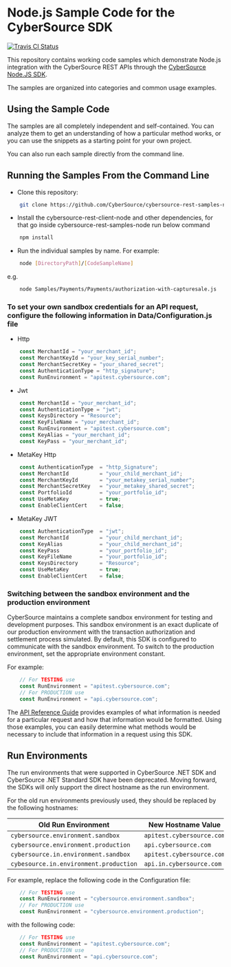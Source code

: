 # Node.js Sample Code for the CyberSource SDK

[![Travis CI Status](https://travis-ci.org/CyberSource/cybersource-rest-samples-node.svg?branch=master)](https://travis-ci.org/CyberSource/cybersource-rest-samples-node)

This repository contains working code samples which demonstrate Node.js integration with the CyberSource REST APIs through the [CyberSource Node.JS SDK](https://github.com/CyberSource/cybersource-rest-client-node).

The samples are organized into categories and common usage examples.

## Using the Sample Code

The samples are all completely independent and self-contained. You can analyze them to get an understanding of how a particular method works, or you can use the snippets as a starting point for your own project.

You can also run each sample directly from the command line.

## Running the Samples From the Command Line

* Clone this repository:

```bash
    git clone https://github.com/CyberSource/cybersource-rest-samples-node
```

* Install the cybersource-rest-client-node and other dependencies, for that go inside cybersource-rest-samples-node run below command

```bash
    npm install
```

* Run the individual samples by name. For example:

```bash
    node [DirectoryPath]/[CodeSampleName]
```

e.g.

```bash
    node Samples/Payments/Payments/authorization-with-capturesale.js
```

### To set your own sandbox credentials for an API request, configure the following information in Data/Configuration.js file

* Http

```javascript
    const MerchantId = "your_merchant_id";
    const MerchantKeyId = "your_key_serial_number";
    const MerchantSecretKey = "your_shared_secret";
    const AuthenticationType = "http_signature";
    const RunEnvironment = "apitest.cybersource.com";
```

* Jwt

```javascript
    const MerchantId = "your_merchant_id";
    const AuthenticationType = "jwt";
    const KeysDirectory = "Resource";
    const KeyFileName = "your_merchant_id";
    const RunEnvironment = "apitest.cybersource.com";
    const KeyAlias = "your_merchant_id";
    const KeyPass = "your_merchant_id";
```

* MetaKey Http

```javascript
    const AuthenticationType  = "http_Signature";
    const MerchantId          = "your_child_merchant_id";
    const MerchantKeyId       = "your_metakey_serial_number";
    const MerchantSecretKey   = "your_metakey_shared_secret";
    const PortfolioId         = "your_portfolio_id";
    const UseMetaKey          = true;
    const EnableClientCert    = false;
```

* MetaKey JWT

```javascript
    const AuthenticationType  = "jwt";
    const MerchantId          = "your_child_merchant_id";
    const KeyAlias            = "your_child_merchant_id";
    const KeyPass             = "your_portfolio_id";
    const KeyFileName         = "your_portfolio_id";
    const KeysDirectory       = "Resource";
    const UseMetaKey          = true;
    const EnableClientCert    = false;
```

### Switching between the sandbox environment and the production environment

CyberSource maintains a complete sandbox environment for testing and development purposes. This sandbox environment is an exact duplicate of our production environment with the transaction authorization and settlement process simulated. By default, this SDK is configured to communicate with the sandbox environment. To switch to the production environment, set the appropriate environment constant.

For example:

```javascript
    // For TESTING use
    const RunEnvironment = "apitest.cybersource.com";
    // For PRODUCTION use
    const RunEnvironment = "api.cybersource.com";
```

The [API Reference Guide](https://developer.cybersource.com/api/reference/api-reference.html) provides examples of what information is needed for a particular request and how that information would be formatted. Using those examples, you can easily determine what methods would be necessary to include that information in a request using this SDK.

## Run Environments

The run environments that were supported in CyberSource .NET SDK and CyberSource .NET Standard SDK have been deprecated.
Moving forward, the SDKs will only support the direct hostname as the run environment.

For the old run environments previously used, they should be replaced by the following hostnames:

| Old Run Environment                             | New Hostname Value           |
| ----------------------------------------------- | ---------------------------- |
| `cybersource.environment.sandbox`               | `apitest.cybersource.com`    |
| `cybersource.environment.production`            | `api.cybersource.com`        |
| `cybersource.in.environment.sandbox`            | `apitest.cybersource.com`    |
| `cybesource.in.environment.production`          | `api.in.cybersource.com`     |

For example, replace the following code in the Configuration file:

```javascript
    // For TESTING use
    const RunEnvironment = "cybersource.environment.sandbox";
    // For PRODUCTION use
    const RunEnvironment = "cybersource.environment.production";
```

with the following code:

```javascript
    // For TESTING use
    const RunEnvironment = "apitest.cybersource.com";
    // For PRODUCTION use
    const RunEnvironment = "api.cybersource.com";
```
